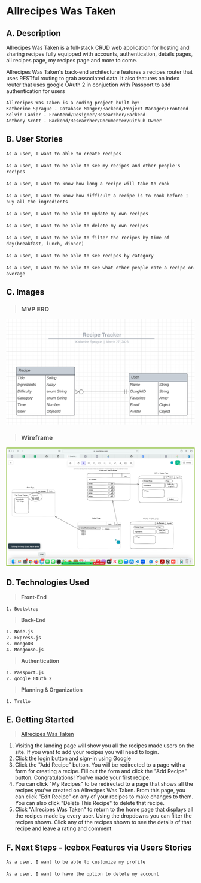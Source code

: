 # Allrecipes Was Taken
## A. Description
Allrecipes Was Taken is a full-stack CRUD web application for hosting and sharing recipes fully equipped with accounts, authentication, details pages, all recipes page, my recipes page and more to come.

Allrecipes Was Taken's back-end architecture features a recipes router that uses RESTful routing to grab associated data. It also features an index router that uses google OAuth 2 in conjuction with Passport to add authentication for users

    Allrecipes Was Taken is a coding project built by:
    Katherine Sprague - Database Manger/Backend/Project Manager/Frontend
    Kelvin Lanier - Frontend/Designer/Researcher/Backend
    Anthony Scott - Backend/Researcher/Documenter/Github Owner


## B. User Stories
    As a user, I want to able to create recipes  

    As a user, I want to be able to see my recipes and other people's recipes  

    As a user, I want to know how long a recipe will take to cook  

    As a user, I want to know how difficult a recipe is to cook before I buy all the ingredients  

    As a user, I want to be able to update my own recipes  

    As a user, I want to be able to delete my own recipes  

    As a user, I want to be able to filter the recipes by time of day(breakfast, lunch, dinner)  

    As a user, I want to be able to see recipes by category

    As a user, I want to be able to see what other people rate a recipe on average  

## C. Images
>### MVP ERD

![MVP ERD](/public/images/MVP-ERD.png)

>###  Wireframe

![Wireframe](public/images/Wireframe.png)


## D. Technologies Used
> **Front-End**  

    1. Bootstrap

> **Back-End**  

    1. Node.js
    2. Express.js
    3. mongoDB
    4. Mongoose.js

> **Authentication**  

    1. Passport.js
    2. google 0Auth 2

> **Planning & Organization**  

    1. Trello

## E. Getting Started
> [Allrecipes Was Taken](https://allrecipes-was-taken.herokuapp.com/)

1. Visiting the landing page will show you all the recipes made users on the site. If you want to add your recipes you will need to login.
2. Click the login button and sign-in using Google
3. Click the "Add Recipe" button. You will be redirected to a page with a form for creating a recipe. Fill out the form and click the "Add Recipe" button. Congratulations! You've made your first recipe.
4. You can click "My Recipes" to be redirected to a page that shows all the recipes you've created on Allrecipes Was Taken. From this page, you can click "Edit Recipe" on any of your recipes to make changes to them. You can also click "Delete This Recipe" to delete that recipe.
5. Click "Allrecipes Was Taken" to return to the home page that displays all the recipes made by every user. Using the dropdowns you can filter the recipes shown. Click any of the recipes shown to see the details of that recipe and leave a rating and comment

## F. Next Steps - Icebox Features via Users Stories
    As a user, I want to be able to customize my profile

    As a user, I want to have the option to delete my account
 